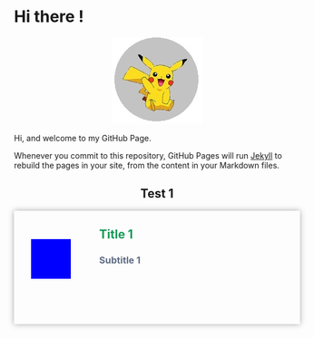# Hi there !

<p align="center">
  <img src="https://raw.githubusercontent.com/jamiejonna28/jamiejonna28.github.io/main/hi.jpg" />
</p>

Hi, and welcome to my GitHub Page.

Whenever you commit to this repository, GitHub Pages will run [Jekyll](https://jekyllrb.com/) to rebuild the pages in your site, from the content in your Markdown files.

<center><h2>Test 1</h2></center>
<div class = "test">
  <div class = "testin"></div>
  <h2 class = "title"> Title 1</h2>
  <h3 class = "subtitle"> Subtitle 1 </h3>
</div>

<style>
  .test
  {
    width: 100%;
    height: 200px;
    box-shadow: 0px 0px 10px #A9A9A9;
    float: right;
  }
  .testin
  {
    width: 70px;
    height: 70px;
    background-color: blue;
    float: left;
    margin-right: 50px;
    margin-top: 50px;
    margin-left: 30px;
  }
  .title
  {
    color: #159957;
  }
  .subtitle
  {
    color: #606c83;
  }
</style>

